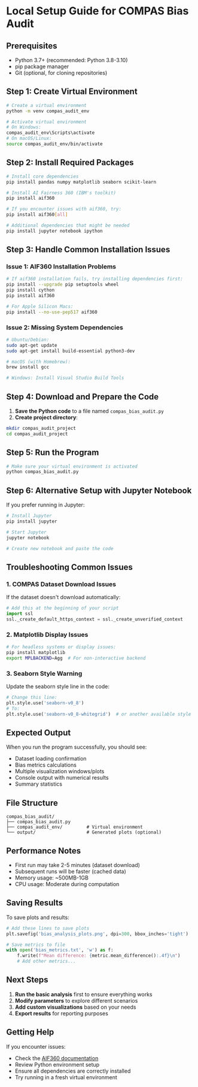 # Local Setup Guide for COMPAS Bias Audit

## Prerequisites

- Python 3.7+ (recommended: Python 3.8-3.10)
- pip package manager
- Git (optional, for cloning repositories)

## Step 1: Create Virtual Environment

```bash
# Create a virtual environment
python -m venv compas_audit_env

# Activate virtual environment
# On Windows:
compas_audit_env\Scripts\activate
# On macOS/Linux:
source compas_audit_env/bin/activate
```

## Step 2: Install Required Packages

```bash
# Install core dependencies
pip install pandas numpy matplotlib seaborn scikit-learn

# Install AI Fairness 360 (IBM's toolkit)
pip install aif360

# If you encounter issues with aif360, try:
pip install aif360[all]

# Additional dependencies that might be needed
pip install jupyter notebook ipython
```

## Step 3: Handle Common Installation Issues

### Issue 1: AIF360 Installation Problems
```bash
# If aif360 installation fails, try installing dependencies first:
pip install --upgrade pip setuptools wheel
pip install cython
pip install aif360

# For Apple Silicon Macs:
pip install --no-use-pep517 aif360
```

### Issue 2: Missing System Dependencies
```bash
# Ubuntu/Debian:
sudo apt-get update
sudo apt-get install build-essential python3-dev

# macOS (with Homebrew):
brew install gcc

# Windows: Install Visual Studio Build Tools
```

## Step 4: Download and Prepare the Code

1. **Save the Python code** to a file named `compas_bias_audit.py`
2. **Create project directory**:
```bash
mkdir compas_audit_project
cd compas_audit_project
```

## Step 5: Run the Program

```bash
# Make sure your virtual environment is activated
python compas_bias_audit.py
```

## Step 6: Alternative Setup with Jupyter Notebook

If you prefer running in Jupyter:

```bash
# Install Jupyter
pip install jupyter

# Start Jupyter
jupyter notebook

# Create new notebook and paste the code
```

## Troubleshooting Common Issues

### 1. COMPAS Dataset Download Issues
If the dataset doesn't download automatically:
```python
# Add this at the beginning of your script
import ssl
ssl._create_default_https_context = ssl._create_unverified_context
```

### 2. Matplotlib Display Issues
```bash
# For headless systems or display issues:
pip install matplotlib
export MPLBACKEND=Agg  # For non-interactive backend
```

### 3. Seaborn Style Warning
Update the seaborn style line in the code:
```python
# Change this line:
plt.style.use('seaborn-v0_8')
# To:
plt.style.use('seaborn-v0_8-whitegrid')  # or another available style
```

## Expected Output

When you run the program successfully, you should see:
- Dataset loading confirmation
- Bias metrics calculations
- Multiple visualization windows/plots
- Console output with numerical results
- Summary statistics

## File Structure
```
compas_bias_audit/
├── compas_bias_audit.py
├── compas_audit_env/         # Virtual environment
└── output/                   # Generated plots (optional)
```

## Performance Notes

- First run may take 2-5 minutes (dataset download)
- Subsequent runs will be faster (cached data)
- Memory usage: ~500MB-1GB
- CPU usage: Moderate during computation

## Saving Results

To save plots and results:
```python
# Add these lines to save plots
plt.savefig('bias_analysis_plots.png', dpi=300, bbox_inches='tight')

# Save metrics to file
with open('bias_metrics.txt', 'w') as f:
    f.write(f"Mean difference: {metric.mean_difference():.4f}\n")
    # Add other metrics...
```

## Next Steps

1. **Run the basic analysis** first to ensure everything works
2. **Modify parameters** to explore different scenarios
3. **Add custom visualizations** based on your needs
4. **Export results** for reporting purposes

## Getting Help

If you encounter issues:
- Check the [AIF360 documentation](https://aif360.readthedocs.io/)
- Review Python environment setup
- Ensure all dependencies are correctly installed
- Try running in a fresh virtual environment